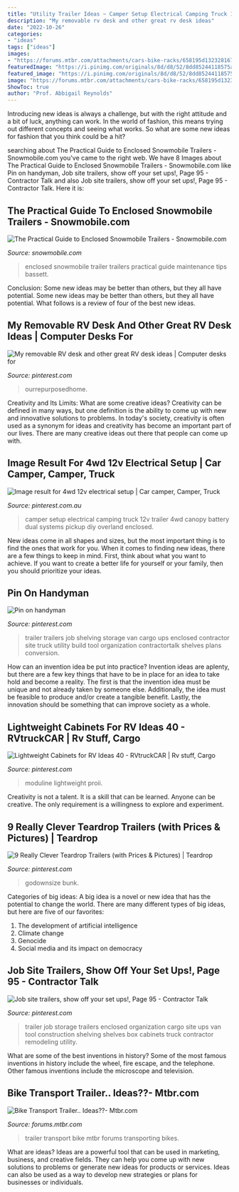 ```yaml
---
title: "Utility Trailer Ideas ~ Camper Setup Electrical Camping Truck 12v Trailer 4wd Canopy Battery Dual Systems Pickup Diy Overland Enclosed"
description: "My removable rv desk and other great rv desk ideas"
date: "2022-10-26"
categories:
- "ideas"
tags: ["ideas"]
images:
- "https://forums.mtbr.com/attachments/cars-bike-racks/658195d1323281670-bike-transport-trailer-ideas-img_0274.jpg"
featuredImage: "https://i.pinimg.com/originals/8d/d8/52/8dd85244118575ade05ddbe432dada09.jpg"
featured_image: "https://i.pinimg.com/originals/8d/d8/52/8dd85244118575ade05ddbe432dada09.jpg"
image: "https://forums.mtbr.com/attachments/cars-bike-racks/658195d1323281670-bike-transport-trailer-ideas-img_0274.jpg"
ShowToc: true
author: "Prof. Abbigail Reynolds"
---
```



Introducing new ideas is always a challenge, but with the right attitude and a bit of luck, anything can work. In the world of fashion, this means trying out different concepts and seeing what works. So what are some new ideas for fashion that you think could be a hit?

	

		
searching about The Practical Guide to Enclosed Snowmobile Trailers - Snowmobile.com you've came to the right web. We have 8 Images about The Practical Guide to Enclosed Snowmobile Trailers - Snowmobile.com like Pin on handyman, Job site trailers, show off your set ups!, Page 95 - Contractor Talk and also Job site trailers, show off your set ups!, Page 95 - Contractor Talk. Here it is:
		
    
## The Practical Guide To Enclosed Snowmobile Trailers - Snowmobile.com

<img loading=lazy src="https://www.snowmobile.com/blog/wp-content/uploads/2014/06/Enclosed-Trailer.jpg" onerror="this.onerror=null;this.src='https://tse4.mm.bing.net/th?id=OIP.KIGD5zKhenczh1W01MMwmwHaEN&amp;pid=15.1';" alt="The Practical Guide to Enclosed Snowmobile Trailers - Snowmobile.com">

_Source: snowmobile.com_

>enclosed snowmobile trailer trailers practical guide maintenance tips bassett. 

	

Conclusion: Some new ideas may be better than others, but they all have potential.
Some new ideas may be better than others, but they all have potential. What follows is a review of four of the best new ideas.

    
## My Removable RV Desk And Other Great RV Desk Ideas | Computer Desks For

<img loading=lazy src="https://i.pinimg.com/originals/46/f8/91/46f891509960802e63365c0453ea6816.jpg" onerror="this.onerror=null;this.src='https://tse1.mm.bing.net/th?id=OIP.0HsW3BDvY2GfWhYQHI_SMQHaJ4&amp;pid=15.1';" alt="My removable RV desk and other great RV desk ideas | Computer desks for">

_Source: pinterest.com_

>ourrepurposedhome. 

	

Creativity and Its Limits: What are some creative ideas?
Creativity can be defined in many ways, but one definition is the ability to come up with new and innovative solutions to problems. In today's society, creativity is often used as a synonym for ideas and creativity has become an important part of our lives. There are many creative ideas out there that people can come up with.

    
## Image Result For 4wd 12v Electrical Setup | Car Camper, Camper, Truck

<img loading=lazy src="https://i.pinimg.com/736x/c4/b8/38/c4b8389c2907c76bd3bd4296ba131387.jpg" onerror="this.onerror=null;this.src='https://tse2.mm.bing.net/th?id=OIP.Ij2VSFfIBnssQmgz75eE8AAAAA&amp;pid=15.1';" alt="Image result for 4wd 12v electrical setup | Car camper, Camper, Truck">

_Source: pinterest.com.au_

>camper setup electrical camping truck 12v trailer 4wd canopy battery dual systems pickup diy overland enclosed. 

	

New ideas come in all shapes and sizes, but the most important thing is to find the ones that work for you. When it comes to finding new ideas, there are a few things to keep in mind. First, think about what you want to achieve. If you want to create a better life for yourself or your family, then you should prioritize your ideas.

    
## Pin On Handyman

<img loading=lazy src="https://i.pinimg.com/736x/f2/6c/02/f26c02e8a80959adc1634f5f837ffdd7.jpg" onerror="this.onerror=null;this.src='https://tse1.mm.bing.net/th?id=OIP.hcPq5o5RtevF3M23TSHaLAHaJ4&amp;pid=15.1';" alt="Pin on handyman">

_Source: pinterest.com_

>trailer trailers job shelving storage van cargo ups enclosed contractor site truck utility build tool organization contractortalk shelves plans conversion. 

	

How can an invention idea be put into practice?
Invention ideas are aplenty, but there are a few key things that have to be in place for an idea to take hold and become a reality. The first is that the invention idea must be unique and not already taken by someone else. Additionally, the idea must be feasible to produce and/or create a tangible benefit. Lastly, the innovation should be something that can improve society as a whole.

    
## Lightweight Cabinets For RV Ideas 40 - RVtruckCAR | Rv Stuff, Cargo

<img loading=lazy src="https://i.pinimg.com/736x/9b/a8/e3/9ba8e3f99affb636dd950fded0a7346e.jpg" onerror="this.onerror=null;this.src='https://tse2.mm.bing.net/th?id=OIP.JETYzcMiQvk9SPlOa7YGnAHaHa&amp;pid=15.1';" alt="Lightweight Cabinets for RV Ideas 40 - RVtruckCAR | Rv stuff, Cargo">

_Source: pinterest.com_

>moduline lightweight proii. 

	

Creativity is not a talent. It is a skill that can be learned. Anyone can be creative. The only requirement is a willingness to explore and experiment.

    
## 9 Really Clever Teardrop Trailers (with Prices &amp; Pictures) | Teardrop

<img loading=lazy src="https://i.pinimg.com/736x/a0/03/92/a0039237164bd5adb8e086e5afdf1a3a.jpg" onerror="this.onerror=null;this.src='https://tse4.mm.bing.net/th?id=OIP.JebFAXKj5Q6D11YrJMUHuwHaFj&amp;pid=15.1';" alt="9 Really Clever Teardrop Trailers (with Prices &amp; Pictures) | Teardrop">

_Source: pinterest.com_

>godownsize bunk. 

	

Categories of big ideas:
A big idea is a novel or new idea that has the potential to change the world. There are many different types of big ideas, but here are five of our favorites: 
1. The development of artificial intelligence 
2. Climate change 
3. Genocide 
4. Social media and its impact on democracy 

    
## Job Site Trailers, Show Off Your Set Ups!, Page 95 - Contractor Talk

<img loading=lazy src="https://i.pinimg.com/originals/8d/d8/52/8dd85244118575ade05ddbe432dada09.jpg" onerror="this.onerror=null;this.src='https://tse1.mm.bing.net/th?id=OIP.JqkdPXZXqZ0bYLRscIQROQHaJ6&amp;pid=15.1';" alt="Job site trailers, show off your set ups!, Page 95 - Contractor Talk">

_Source: pinterest.com_

>trailer job storage trailers enclosed organization cargo site ups van tool construction shelving shelves box cabinets truck contractor remodeling utility. 

	

What are some of the best inventions in history?
Some of the most famous inventions in history include the wheel, fire escape, and the telephone. Other famous inventions include the microscope and television.

    
## Bike Transport Trailer.. Ideas??- Mtbr.com

<img loading=lazy src="https://forums.mtbr.com/attachments/cars-bike-racks/658195d1323281670-bike-transport-trailer-ideas-img_0274.jpg" onerror="this.onerror=null;this.src='https://tse4.mm.bing.net/th?id=OIP.kxxhQ1pVA-gOkDcVCbjALAHaJ6&amp;pid=15.1';" alt="Bike Transport Trailer.. Ideas??- Mtbr.com">

_Source: forums.mtbr.com_

>trailer transport bike mtbr forums transporting bikes. 

	

What are ideas?
Ideas are a powerful tool that can be used in marketing, business, and creative fields. They can help you come up with new solutions to problems or generate new ideas for products or services. Ideas can also be used as a way to develop new strategies or plans for businesses or individuals.

